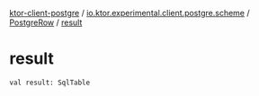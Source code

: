[ktor-client-postgre](../../index.md) / [io.ktor.experimental.client.postgre.scheme](../index.md) / [PostgreRow](index.md) / [result](./result.md)

# result

`val result: SqlTable`